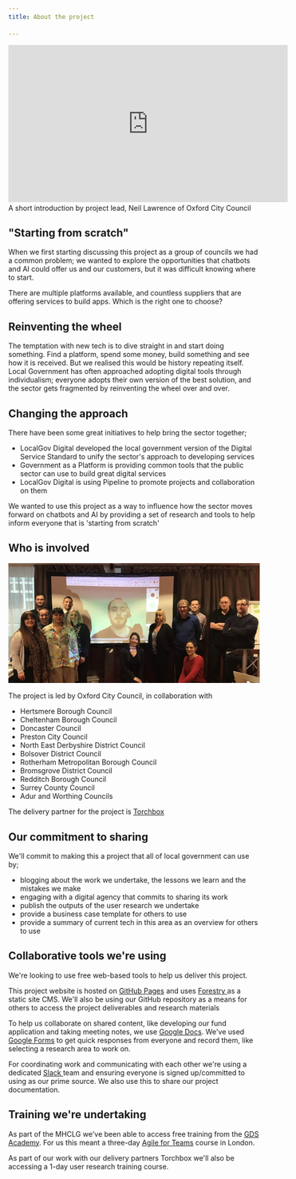 ```yaml
---
title: About the project

---
```

<iframe width="560" height="315" src="https://www.youtube.com/embed/-0yGtWDThGc" frameborder="0" allow="autoplay; encrypted-media" allowfullscreen></iframe>
A short introduction by project lead, Neil Lawrence of Oxford City Council

## "Starting from scratch"

When we first starting discussing this project as a group of councils we had a common problem; we wanted to explore the opportunities that chatbots and AI could offer us and our customers, but it was difficult knowing where to start.

There are multiple platforms available, and countless suppliers that are offering services to build apps. Which is the right one to choose?

## Reinventing the wheel

The temptation with new tech is to dive straight in and start doing something. Find a platform, spend some money, build something and see how it is received. But we realised this would be history repeating itself. Local Government has often approached adopting digital tools through individualism; everyone adopts their own version of the best solution, and the sector gets fragmented by reinventing the wheel over and over.

## Changing the approach

There have been some great initiatives to help bring the sector together;

* LocalGov Digital developed the local government version of the Digital Service Standard to unify the sector's approach to developing services
* Government as a Platform is providing common tools that the public sector can use to build great digital services
* LocalGov Digital is using Pipeline to promote projects and collaboration on them

We wanted to use this project as a way to influence how the sector moves forward on chatbots and AI by providing a set of research and tools to help inform everyone that is 'starting from scratch'

## Who is involved

![](/uploads/wholeteam.jpg)

The project is led by Oxford City Council, in collaboration with

* Hertsmere Borough Council
* Cheltenham Borough Council
* Doncaster Council
* Preston City Council
* North East Derbyshire District Council
* Bolsover District Council
* Rotherham Metropolitan Borough Council
* Bromsgrove District Council
* Redditch Borough Council
* Surrey County Council
* Adur and Worthing Councils

The delivery partner for the project is [Torchbox](https://localdigitalchatbots.github.io/procurement/2019/02/01/announcing-our-delivery-partner-torchbox/)

## Our commitment to sharing

We'll commit to making this a project that all of local government can use by;

* blogging about the work we undertake, the lessons we learn and the mistakes we make
* engaging with a digital agency that commits to sharing its work
* publish the outputs of the user research we undertake
* provide a business case template for others to use
* provide a summary of current tech in this area as an overview for others to use

## Collaborative tools we're using

We're looking to use free web-based tools to help us deliver this project.

This project website is hosted on [GitHub Pages]() and uses [Forestry ](https://forestry.io/)as a static site CMS. We'll also be using our GitHub repository as a means for others to access the project deliverables and research materials

To help us collaborate on shared content, like developing our fund application and taking meeting notes, we use [Google Docs](https://www.google.com/docs/about/). We've used [Google Forms](https://www.google.co.uk/forms/about/) to get quick responses from everyone and record them, like selecting a research area to work on.

For coordinating work and communicating with each other we're using a dedicated [Slack ](https://slack.com/)team and ensuring everyone is signed up/committed to using as our prime source. We also use this to share our project documentation.

## Training we're undertaking

As part of the MHCLG we've been able to access free training from the [GDS Academy](https://gdsacademy.campaign.gov.uk/). For us this meant a three-day [Agile for Teams](https://www.gov.uk/guidance/agile-for-teams-course-description) course in London.

As part of our work with our delivery partners Torchbox we'll also be accessing a 1-day user research training course.